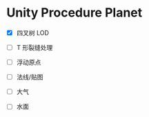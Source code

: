# Unity Procedure Planet

- [x] 四叉树 LOD
- [ ] T 形裂缝处理
- [ ] 浮动原点
- [ ] 法线/贴图
- [ ] 大气
- [ ] 水面
      
